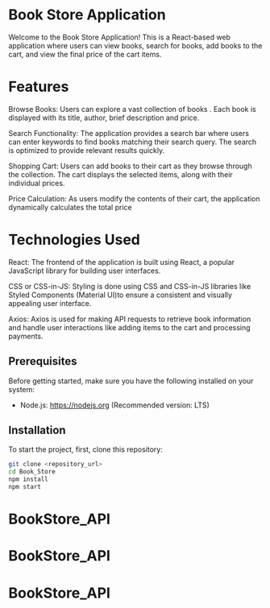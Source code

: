 # Book Store Application

Welcome to the Book Store Application! This is a React-based web application where users can view books, search for books, add books to the cart, and view the final price of the cart items.

# Features

Browse Books: Users can explore a vast collection of books . Each book is displayed with its title, author, brief description and price.

Search Functionality: The application provides a search bar where users can enter keywords to find books matching their search query. The search is optimized to provide relevant results quickly.

Shopping Cart: Users can add books to their cart as they browse through the collection. The cart displays the selected items, along with their individual prices.

Price Calculation: As users modify the contents of their cart, the application dynamically calculates the total price

# Technologies Used

React: The frontend of the application is built using React, a popular JavaScript library for building user interfaces.

CSS or CSS-in-JS: Styling is done using CSS and CSS-in-JS libraries like Styled Components (Material UI)to ensure a consistent and visually appealing user interface.

Axios: Axios is used for making API requests to retrieve book information and handle user interactions like adding items to the cart and processing payments.

## Prerequisites

Before getting started, make sure you have the following installed on your system:

- Node.js: https://nodejs.org (Recommended version: LTS)

## Installation

To start the project, first, clone this repository:

```bash
git clone <repository_url>
cd Book_Store
npm install
npm start
```
# BookStore_API
# BookStore_API
# BookStore_API
